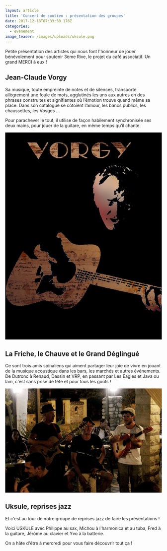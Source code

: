 ```yaml
---
layout: article
title: 'Concert de soutien : présentation des groupes'
date: 2017-12-18T07:33:50.176Z
categories:
  - evenement
image_teaser: /images/uploads/uksule.png
---
```

Petite présentation des artistes qui nous font l'honneur de jouer bénévolement pour soutenir 3ème Rive, le projet du café associatif. Un grand MERCI à eux !

## Jean-Claude Vorgy

Sa musique, toute empreinte de notes et de silences, transporte allègrement une foule de mots, agglutinés les uns aux autres en des phrases construites et signifiantes où l’émotion trouve quand même sa place. Dans son catalogue se côtoient l’amour, les bancs publics, les chaussettes, les Vosges … 

Pour parachever le tout, il utilise de façon habilement synchronisée ses deux mains, pour jouer de la guitare, en même temps qu’il chante.

![/images/uploads/vorgy.jpg](/images/uploads/vorgy.jpg)

## La Friche, le Chauve et le Grand Déglingué

Ce sont trois amis spinaliens qui aiment partager leur joie de vivre en jouant de la musique acoustique dans les bars, les marchés et autres événements. De Dutronc à Renaud, Dassin et VRP, en passant par Les Eagles et Java ou Iam, c'est sans prise de tête et pour tous les goûts !

![/images/uploads/chauve-friche-deglingue.jpg](/images/uploads/chauve-friche-deglingue.jpg)

## Uksule, reprises jazz

Et c'est au tour de notre groupe de reprises jazz de faire les présentations !

Voici USKULE avec Philippe au sax, Michou à l'harmonica et au tuba, Fred à la guitare, Jérôme au clavier et Yvo à la batterie. 

On a hâte d'être à mercredi pour vous faire découvrir tout ça !
